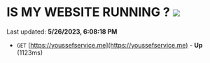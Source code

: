 # IS MY WEBSITE RUNNING ? [![](https://img.shields.io/static/v1?label=Sponsor&message=%E2%9D%A4&logo=GitHub&color=%23fe8e86)](https://github.com/sponsors/<username>)

Last updated: **5/26/2023, 6:08:18 PM**

- `GET` [https://youssefservice.me](https://youssefservice.me) - **Up** (1123ms)
